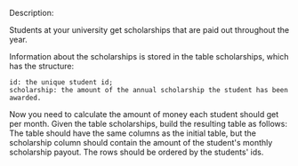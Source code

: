 Description:

Students at your university get scholarships that are paid out throughout the year.

Information about the scholarships is stored in the table scholarships, which has the structure:

    id: the unique student id;
    scholarship: the amount of the annual scholarship the student has been awarded.

Now you need to calculate the amount of money each student should get per month. Given the table scholarships, build the resulting table as follows: The table should have the same columns as the initial table, but the scholarship column should contain the amount of the student's monthly scholarship payout. The rows should be ordered by the students' ids.